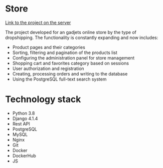 # Store
[Link to the project on the server](http://andko4nm.beget.tech)

The project developed for an gadjets online store by the type of dropshipping. The functionality is constantly expanding and now includes:
* Product pages and their categories
* Sorting, filtering and pagination of the products list
* Configuring the administration panel for store management
* Shopping cart and favorites category based on sessions
* User authorization and registration
* Creating, processing orders and writing to the database
* Using the PostgreSQL full-text search system

# Technology stack

* Python 3.8
* Django 4.1.4
* Rest API
* PostgreSQL
* MySQL
* Nginx
* Git
* Docker
* DockerHub
* JS
